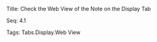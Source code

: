 Title:  Check the Web View of the Note on the Display Tab

Seq:    4.1

Tags:   Tabs.Display.Web View

